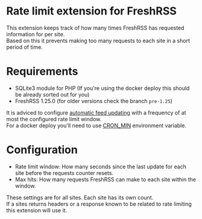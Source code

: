 # Rate limit extension for FreshRSS  

This extension keeps track of how many times FreshRSS has requested information for per site.  
Based on this it prevents making too many requests to each site in a short period of time.  

# Requirements  

- SQLite3 module for PHP (If you're using the docker deploy this should be already sorted out for you)  
- FreshRSS 1.25.0 (for older versions check the branch `pre-1.25`)  

It is adviced to configure [automatic feed updating](https://freshrss.github.io/FreshRSS/en/admins/08_FeedUpdates.html) with a frequency of at most the configured rate limit window.  
For a docker deploy you'll need to use [CRON_MIN](https://github.com/FreshRSS/FreshRSS/blob/edge/Docker/README.md#cron-job-to-automatically-refresh-feeds) environment variable.  

# Configuration  

- Rate limit window: How many seconds since the last update for each site before the requests counter resets.  
- Max hits: How many requests FreshRSS can make to each site within the window.  

These settings are for all sites. Each site has its own count.  
If a sites returns headers or a response known to be related to rate limiting this extension will use it.  
